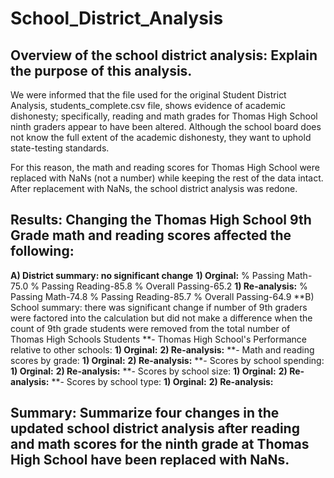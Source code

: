 # School_District_Analysis
## Overview of the school district analysis: Explain the purpose of this analysis.
We were informed that the file used for the original Student District Analysis, students_complete.csv file, shows evidence of academic dishonesty; specifically, reading and math grades for Thomas High School ninth graders appear to have been altered. Although the school board does not know the full extent of the academic dishonesty, they want to uphold state-testing standards.

For this reason, the math and reading scores for Thomas High School were replaced with NaNs (not a number) while keeping the rest of the data intact. After replacement with NaNs, the school district analysis was redone.  

## Results: Changing the Thomas High School 9th Grade math and reading scores affected the following:
**A) District summary: no significant change**
  **1) Orginal:** % Passing Math-75.0	% Passing Reading-85.8 % Overall Passing-65.2
  **1) Re-analysis:** % Passing Math-74.8	% Passing Reading-85.7 % Overall Passing-64.9
**B) School summary: there was significant change if number of 9th graders were factored into the calculation but did not        make a difference when the count of 9th grade students were removed from the total number of Thomas High Schools Students
**- Thomas High School's Performance relative to other schools:
  **1) Orginal:** 
  **2) Re-analysis:**
**- Math and reading scores by grade:
  **1) Orginal:** 
  **2) Re-analysis:**
**- Scores by school spending:
  **1) Orginal:** 
  **2) Re-analysis:**
**- Scores by school size:
  **1) Orginal:** 
  **2) Re-analysis:**
**- Scores by school type:
  **1) Orginal:** 
  **2) Re-analysis:**

## Summary: Summarize four changes in the updated school district analysis after reading and math scores for the ninth grade at Thomas High School have been replaced with NaNs.
